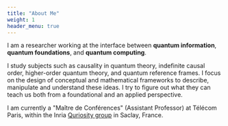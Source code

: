 ```yaml
---
title: "About Me"
weight: 1
header_menu: true
---
```



I am a researcher working at the interface between **quantum information**, **quantum foundations**, and **quantum computing**.

I study subjects such as causality in quantum theory, indefinite causal order, higher-order quantum theory, and quantum reference frames.
I focus on the design of conceptual and mathematical frameworks to describe, manipulate and understand these ideas.
I try to figure out what they can teach us both from a foundational and an applied perspective.

I am currently a "Maître de Conférences" (Assistant Professor) at Télécom Paris, within the Inria [Quriosity group](https://iqa.telecom-paris.fr/) in Saclay, France.